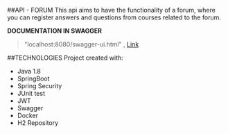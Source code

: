 ##API - FORUM
This api aims to have the functionality of a forum, where you can register answers and questions from courses related to the forum.


**DOCUMENTATION IN SWAGGER**
> "localhost:8080/swagger-ui.html" , [Link](https://localhost:8080/swagger-ui.html)

##TECHNOLOGIES
Project created with:
* Java 1.8
* SpringBoot
* Spring Security
* JUnit test
* JWT
* Swagger
* Docker
* H2 Repository
